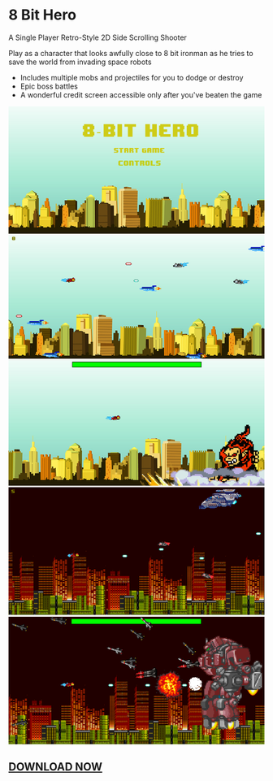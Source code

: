 # 8 Bit Hero
A Single Player Retro-Style 2D Side Scrolling Shooter

Play as a character that looks awfully close to 8 bit ironman as he tries to save the world from invading space robots
* Includes multiple mobs and projectiles for you to dodge or destroy
* Epic boss battles
* A wonderful credit screen accessible only after you've beaten the game

![](https://github.com/its007Kevin/8-Bit-Hero/blob/master/8%20Bit%20Hero%20Snapshot.PNG)
![](https://github.com/its007Kevin/8-Bit-Hero/blob/master/Capture.PNG)
![](https://github.com/its007Kevin/8-Bit-Hero/blob/master/Capture2.PNG)
![](https://github.com/its007Kevin/8-Bit-Hero/blob/master/Capture3.PNG)
![](https://github.com/its007Kevin/8-Bit-Hero/blob/master/Capture4.PNG)

## [**DOWNLOAD NOW**](https://github.com/its007Kevin/8-Bit-Hero/blob/master/8%20Bit%20Hero.jar)
